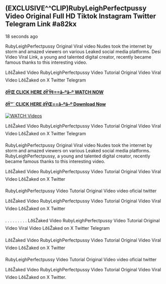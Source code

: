## (EXCLUSIVE^^CLIP)RubyLeighPerfectpussy Video Original Full HD Tiktok Instagram Twitter Telegram Link #a82kx

18 seconds ago

RubyLeighPerfectpussy Original Viral video Nudes took the internet by storm and amazed viewers on various Leaked social media platforms. Desi Video Viral Link, a young and talented digital creator, recently became famous thanks to this interesting video.

LðšŽaked Video RubyLeighPerfectpussy Video Tutorial Original Video Viral Video LðšŽaked on X Twitter Telegram

**[ðŸŒ CLICK HERE ðŸŸ¢==â–ºâ–º WATCH NOW](https://clips-mediaa.blogspot.com/2025/02/video-viral-download.html)**

**[ðŸ”´ CLICK HERE ðŸŒ==â–ºâ–º Download Now](https://clips-mediaa.blogspot.com/2025/02/video-viral-download.html)**

[![WATCH Videos](https://i.imgur.com/dJHk4Zq.gif)](https://clips-mediaa.blogspot.com/2025/02/video-viral-download.html)

LðšŽaked Video RubyLeighPerfectpussy Video Tutorial Original Video Viral Video LðšŽaked on X Twitter Telegram

RubyLeighPerfectpussy Original Viral video Nudes took the internet by storm and amazed viewers on various Leaked social media platforms. RubyLeighPerfectpussy, a young and talented digital creator, recently became famous thanks to this interesting video.

LðšŽaked Video RubyLeighPerfectpussy Video Tutorial Original Video Viral Video LðšŽaked on X Twitter

RubyLeighPerfectpussy Video Tutorial Original Video video oficial twitter

LðšŽaked Video RubyLeighPerfectpussy Video Tutorial Original Video Viral Video LðšŽaked on X Twitter

. . . . . . . . . LðšŽaked Video RubyLeighPerfectpussy Video Tutorial Original Video Viral Video LðšŽaked on X Twitter Telegram

LðšŽaked Video RubyLeighPerfectpussy Video Tutorial Original Video Viral Video LðšŽaked on X Twitter

RubyLeighPerfectpussy Video Tutorial Original Video video oficial twitter

LðšŽaked Video RubyLeighPerfectpussy Video Tutorial Original Video Viral Video LðšŽaked on X Twitter.